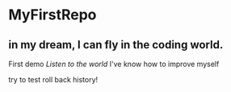 # MyFirstRepo
## in my dream, I can fly in the coding world.
First demo 
*Listen to the world*
I've know how to improve myself

try to test roll back history!
